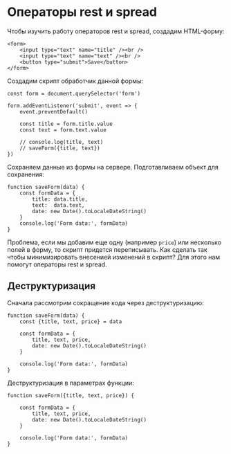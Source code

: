 # Операторы rest и spread
Чтобы изучить работу операторов rest и spread, создадим HTML-форму:

    <form>
        <input type="text" name="title" /><br />
        <input type="text" name="text" /><br />
        <button type="submit">Save</button>
    </form>

Создадим скрипт обработчик данной формы:

    const form = document.querySelector('form')

    form.addEventListener('submit', event => {
        event.preventDefault()

        const title = form.title.value
        const text = form.text.value

        // console.log(title, text)
        // saveForm({title, text})
    })

Сохраняем данные из формы на сервере. Подготавливаем объект для сохранения:

    function saveForm(data) {
        const formData = {
            title: data.title,
            text:  data.text,
            date: new Date().toLocaleDateString()
        }
        console.log('Form data:', formData)
    }

Проблема, если мы добавим еще одну (например `price`) или несколько полей в форму, то скрипт придется переписывать. Как сделать так чтобы минимизировать внесенией изменений в скрипт? Для этого нам помогут операторы rest и spread.

## Деструктуризация
Сначала рассмотрим сокращение кода через деструктуризацию:

    function saveForm(data) {
        const {title, text, price} = data

        const formData = {    
            title, text, price,
            date: new Date().toLocaleDateString()
        }

        console.log('Form data:', formData)
    }

Деструктуризация в параметрах функции:
    
    function saveForm({title, text, price}) {

        const formData = {    
            title, text, price,
            date: new Date().toLocaleDateString()
        }

        console.log('Form data:', formData)
    }
